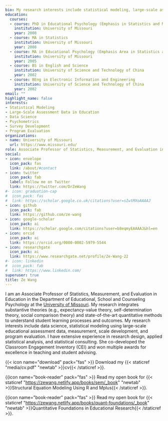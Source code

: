 ```yaml
---
bio: My research interests include statistical modeling, large-scale assessments, psychometrics,and program evaluation.
education:
  courses:
  - course: PhD in Educational Psychology (Emphasis in Statistics and Measurement)
    institution: University of Missouri
    year: 2008
  - course: MA in Statistics
    institution: University of Missouri
    year: 2008
  - course: MA in Educational Psychology (Emphasis Area in Statistics and Measurement)
    institution: University of Missouri
    year: 2005
  - course: BS in English and Science
    institution: University of Science and Technology of China
    year: 2002
  - course: BEng in Electronic Information and Engineering
    institution: University of Science and Technology of China
    year: 2002
email: ""
highlight_name: false
interests:
- Statistical Modeling
- Large-Scale Assessment Data in Education
- Data Science
- Psychometrics
- Survey Development
- Program Evaluation
organizations:
- name: University of Missouri
  url: https://www.missouri.edu/
role: Associate Professor of Statistics, Measurement, and Evaluation in Education
social:
- icon: envelope
  icon_pack: fas
  link: /about/#contact
- icon: twitter
  icon_pack: fab
  label: Follow me on Twitter
  link: https://twitter.com/DrZeWang
#- icon: graduation-cap
#  icon_pack: fas
#  link: https://scholar.google.co.uk/citations?user=sIwtMXoAAAAJ
- icon: github
  icon_pack: fab
  link: https://github.com/ze-wang
- icon: google-scholar
  icon_pack: ai
  link: https://scholar.google.com/citations?user=b8eqmyEAAAAJ&hl=en
- icon: orcid
  icon_pack: ai
  link: https://orcid.org/0000-0002-5979-5544
- icon: researchgate
  icon_pack: ai
  link: https://www.researchgate.net/profile/Ze-Wang-22
#- icon: linkedin
#  icon_pack: fab
#  link: https://www.linkedin.com/
superuser: true
title: Ze Wang
---
```


I am an Associate Professor of Statistics, Measurement, and Evaluation in Education in the Department of Educational, School and Counseling Psychology at the [University of Missouri](https://www.missouri.edu/). My research integrates substantive theories (e.g., expectancy-value theory, self-determination theory, social comparison theory) and state-of-the-art quantitative methods to understand student learning processes and outcomes. My research interests include data science, statistical modeling using large-scale educational assessment data, measurement, scale development, and program evaluation. I have extensive experience in research design, applied statistical analysis, and statistical consulting. She co-developed the Classroom Engagement Inventory (CEI) and won multiple awards for excellence in teaching and student advising.

{{< icon name="download" pack="fas" >}} Download my {{< staticref "media/cv.pdf" "newtab" >}}cv{{< /staticref >}}.

{{icon name="book-reader" pack="fas" >}} Read my open book for {{< staticref "https://zewang.netlify.app/books/sem/_book" "newtab" >}}Structural Equation Modeling Using R and Mplus{{< /staticref >}}. 

{{icon name="book-reader" pack="fas" >}} Read my open book for {{< staticref "https://zewang.netlify.app/books/quant-foundations/_book" "newtab" >}}Quantitative Foundations in Educational Research{{< /staticref >}}. 

